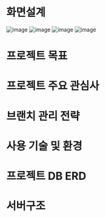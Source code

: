 # 화면설계

![image](https://user-images.githubusercontent.com/23456264/158011724-0def314c-0df0-4869-9f52-5a012a1425f4.png)
![image](https://user-images.githubusercontent.com/23456264/158011746-1b34746d-de33-4fcb-a31c-ebcc32ad0594.png)
![image](https://user-images.githubusercontent.com/23456264/158011759-1c224ac8-49f2-4b83-8910-40933fff0092.png)
![image](https://user-images.githubusercontent.com/23456264/158011766-f8e553dd-2e7b-42ea-9f9a-86b7481c89a1.png)

# 프로젝트 목표

# 프로젝트 주요 관심사

# 브랜치 관리 전략

# 사용 기술 및 환경

# 프로젝트 DB ERD

# 서버구조

